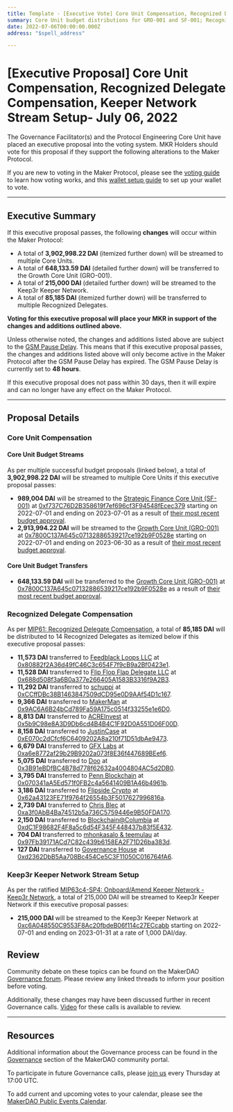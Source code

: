 ```yaml
---
title: Template - [Executive Vote] Core Unit Compensation, Recognized Delegate Compensation, Keeper Network Stream Setup - July 06, 2022
summary: Core Unit budget distributions for GRO-001 and SF-001; Recognized Delegate compensation for June 2022; Keep3r Keeper Network stream setup.
date: 2022-07-06T00:00:00.000Z
address: "$spell_address"

---
```

# [Executive Proposal]  Core Unit Compensation, Recognized Delegate Compensation, Keeper Network Stream Setup- July 06, 2022

The Governance Facilitator(s) and the Protocol Engineering Core Unit have placed an executive proposal into the voting system. MKR Holders should vote for this proposal if they support the following alterations to the Maker Protocol.

If you are new to voting in the Maker Protocol, please see the [voting guide](https://community-development.makerdao.com/en/learn/governance/how-voting-works/) to learn how voting works, and this [wallet setup guide](https://community-development.makerdao.com/en/learn/governance/voting-setup/) to set up your wallet to vote.

---

## Executive Summary

If this executive proposal passes, the following **changes** will occur within the Maker Protocol:
- A total of **3,902,998.22 DAI** (itemized further down) will be streamed to multiple Core Units.
- A total of **648,133.59 DAI** (detailed further down) will be transferred to the Growth Core Unit (GRO-001).
- A total of **215,000 DAI** (detailed further down) will be streamed to the Keep3r Keeper Network.
- A total of **85,185 DAI** (itemized further down) will be transferred to multiple Recognized Delegates.

**Voting for this executive proposal will place your MKR in support of the changes and additions outlined above.**

Unless otherwise noted, the changes and additions listed above are subject to the [GSM Pause Delay](https://manual.makerdao.com/parameter-index/core/param-gsm-pause-delay). This means that if this executive proposal passes, the changes and additions listed above will only become active in the Maker Protocol after the GSM Pause Delay has expired. The GSM Pause Delay is currently set to **48 hours**.

If this executive proposal does not pass within 30 days, then it will expire and can no longer have any effect on the Maker Protocol.

---

## Proposal Details

### Core Unit Compensation

#### Core Unit Budget  Streams

As per multiple successful budget proposals (linked below), a total of **3,902,998.22 DAI** will be streamed to multiple Core Units if this executive proposal passes:

- **989,004 DAI** will be streamed to the [Strategic Finance Core Unit (SF-001)](https://mips.makerdao.com/mips/details/MIP39c2SP27) at [0xf737C76D2B358619f7ef696cf3F94548fEcec379](https://etherscan.io/address/0xf737C76D2B358619f7ef696cf3F94548fEcec379) starting on 2022-07-01 and ending on 2023-07-01 as a result of [their most recent budget approval](https://vote.makerdao.com/polling/QmVMc78Z).
- **2,913,994.22 DAI** will be streamed to the [Growth Core Unit (GRO-001)](https://mips.makerdao.com/mips/details/MIP39c2SP4) at [0x7800C137A645c07132886539217ce192b9F0528e](https://etherscan.io/address/0x7800C137A645c07132886539217ce192b9F0528e) starting on 2022-07-01 and ending on 2023-06-30 as a result of [their most recent budget approval](https://vote.makerdao.com/polling/QmdMkg2N).

#### Core Unit Budget Transfers

- **648,133.59  DAI** will be transferred to the [Growth Core Unit (GRO-001)](https://mips.makerdao.com/mips/details/MIP39c2SP4) at [0x7800C137A645c07132886539217ce192b9F0528e](https://etherscan.io/address/0x7800C137A645c07132886539217ce192b9F0528e) as a result of [their most recent budget approval](https://vote.makerdao.com/polling/QmdMkg2N).


### Recognized Delegate Compensation

As per [MIP61: Recognized Delegate Compensation](https://mips.makerdao.com/mips/details/MIP61), a total of **85,185 DAI** will be distributed to 14 Recognized Delegates as itemized below if this executive proposal passes:

- **11,573 DAI** transferred to [Feedblack Loops LLC](https://vote.makerdao.com/address/0x845b36e1e4f41a361dd711bda8ea239bf191fe95) at [0x80882f2A36d49fC46C3c654F7f9cB9a2Bf0423e1](https://etherscan.io/address/0x80882f2A36d49fC46C3c654F7f9cB9a2Bf0423e1).
- **11,528 DAI** transferred to [Flip Flop Flap Delegate LLC](https://vote.makerdao.com/address/0xaf8aa6846539033eaf0c3ca4c9c7373e370e039b) at [0x688d508f3a6B0a377e266405A1583B3316f9A2B3](https://etherscan.io/address/0x688d508f3a6B0a377e266405A1583B3316f9A2B3).
- **11,292 DAI** transferred to [schuppi](https://vote.makerdao.com/address/0xb21e535fb349e4ef0520318acfe589e174b0126b) at [0xCCffDBc38B1463847509dCD95e0D9AAf54D1c167](https://etherscan.io/address/0xCCffDBc38B1463847509dCD95e0D9AAf54D1c167).
- **9,366 DAI** transferred to [MakerMan](https://vote.makerdao.com/address/0x22d5294a23d49294bf11d9db8beda36e104ad9b3) at [0x9AC6A6B24bCd789Fa59A175c0514f33255e1e6D0](https://etherscan.io/address/0x9AC6A6B24bCd789Fa59A175c0514f33255e1e6D0).
- **8,813 DAI** transferred to [ACREInvest](https://vote.makerdao.com/address/0x4d3ac33ab1dd7b0f352b8e590fe8b62c4c39ead5) at [0x5b9C98e8A3D9Db6cd4B4B4C1F92D0A551D06F00D](https://etherscan.io/address/0x5b9C98e8A3D9Db6cd4B4B4C1F92D0A551D06F00D).
- **8,158 DAI** transferred to [JustinCase](https://vote.makerdao.com/address/0xcdb792c14391f7115ba77a7cd27f724fc9ea2091) at [0xE070c2dCfcf6C6409202A8a210f71D51dbAe9473](https://etherscan.io/address/0xE070c2dCfcf6C6409202A8a210f71D51dbAe9473).
- **6,679 DAI** transferred to [GFX Labs](https://vote.makerdao.com/address/0xf60d7a62c98f65480725255e831de531efe3fe14) at [0xa6e8772af29b29B9202a073f8E36f447689BEef6](https://etherscan.io/address/0xa6e8772af29b29B9202a073f8E36f447689BEef6).
- **5,075 DAI** transferred to [Doo](https://vote.makerdao.com/address/0x8804d391472126da56b9a560aef6c6d5aaa7607b) at [0x3B91eBDfBC4B78d778f62632a4004804AC5d2DB0](https://etherscan.io/address/0x3B91eBDfBC4B78d778f62632a4004804AC5d2DB0).
- **3,795 DAI** transferred to [Penn Blockchain](https://vote.makerdao.com/address/0x7ddb50a5b15aea7e7cf9ac8e55a7f9fd9d05ecc6) at [0x070341aA5Ed571f0FB2c4a5641409B1A46b4961b](https://etherscan.io/address/0x070341aA5Ed571f0FB2c4a5641409B1A46b4961b).
- **3,186 DAI** transferred to [Flipside Crypto](https://vote.makerdao.com/address/0x84b05b0a30b6ae620f393d1037f217e607ad1b96) at [0x62a43123FE71f9764f26554b3F5017627996816a](https://etherscan.io/address/0x62a43123FE71f9764f26554b3F5017627996816a).
- **2,739 DAI** transferred to [Chris Blec](https://vote.makerdao.com/address/0x2c511d932c5a6fe4071262d49bfc018cfbaaa1f5) at [0xa3f0AbB4Ba74512b5a736C5759446e9B50FDA170](https://etherscan.io/address/0xa3f0AbB4Ba74512b5a736C5759446e9B50FDA170).
- **2,150 DAI** transferred to [Blockchain@Columbia](https://vote.makerdao.com/address/0xb8df77c3bd57761bd0c55d2f873d3aa89b3da8b7) at [0xdC1F98682F4F8a5c6d54F345F448437b83f5E432](https://etherscan.io/address/0xdC1F98682F4F8a5c6d54F345F448437b83f5E432).
- **704 DAI** transferred to [mhonkasalo & teemulau](https://vote.makerdao.com/address/0xaa19f47e6acb02df88efa9f023f2a38412069902) at [0x97Fb39171ACd7C82c439b6158EA2F71D26ba383d](https://etherscan.io/address/0x97Fb39171ACd7C82c439b6158EA2F71D26ba383d).
- **127 DAI** transferred to [Governance House](https://vote.makerdao.com/address/0x4e314eba76c3062140ad196e4ffd34485e33c5f5) at [0xd2362DbB5Aa708Bc454Ce5C3F11050C016764fA6](https://etherscan.io/address/0xd2362DbB5Aa708Bc454Ce5C3F11050C016764fA6).


### Keep3r Keeper Network Stream Setup

As per the ratified [MIP63c4-SP4: Onboard/Amend Keeper Network - Keep3r Network](https://mips.makerdao.com/mips/details/MIP63c4SP4), a total of 215,000 DAI will be streamed to Keep3r Keeper Network if this executive proposal passes:

- **215,000 DAI** will be streamed to the Keep3r Keeper Network at [0xc6A048550C9553F8Ac20fbdeB06f114c27ECcabb](https://etherscan.io/address/0xc6A048550C9553F8Ac20fbdeB06f114c27ECcabb) starting on 2022-07-01 and ending on 2023-01-31 at a rate of 1,000 DAI/day.

## Review

Community debate on these topics can be found on the MakerDAO [Governance forum](https://forum.makerdao.com/). Please review any linked threads to inform your position before voting.

Additionally, these changes may have been discussed further in recent Governance calls. [Video](https://www.youtube.com/playlist?list=PLLzkWCj8ywWNq5-90-Id6VPSsrk4OWVan) for these calls is available to review.

---

## Resources

Additional information about the Governance process can be found in the [Governance](https://community-development.makerdao.com/en/learn/governance) section of the MakerDAO community portal.

To participate in future Governance calls, please [join us](https://github.com/makerdao/community/tree/master/governance/governance-and-risk-meetings) every Thursday at 17:00 UTC.

To add current and upcoming votes to your calendar, please see the [MakerDAO Public Events Calendar](https://calendar.google.com/calendar/embed?src=makerdao.com_3efhm2ghipksegl009ktniomdk%40group.calendar.google.com&ctz=UTC&mode=week&showCalendars=0&showPrint=0).